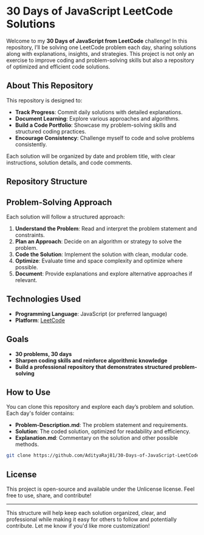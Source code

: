 # 30 Days of JavaScript LeetCode Solutions

Welcome to my **30 Days of JavaScript from LeetCode** challenge! In this repository, I’ll be solving one LeetCode problem each day, sharing solutions along with explanations, insights, and strategies. This project is not only an exercise to improve coding and problem-solving skills but also a repository of optimized and efficient code solutions.

## About This Repository

This repository is designed to:
- **Track Progress**: Commit daily solutions with detailed explanations.
- **Document Learning**: Explore various approaches and algorithms.
- **Build a Code Portfolio**: Showcase my problem-solving skills and structured coding practices.
- **Encourage Consistency**: Challenge myself to code and solve problems consistently.

Each solution will be organized by date and problem title, with clear instructions, solution details, and code comments.

## Repository Structure

<!---
```
30-Days-of-LeetCode
│
├── README.md               # Overview of the project
│
├── Day1/
│   ├── Problem-Description.md   # Details of the problem statement
│   ├── Solution.js              # Solution in JavaScript (or preferred language)
│   └── Explanation.md           # Explanation and alternative approaches
│
├── Day2/
│   ├── Problem-Description.md
│   ├── Solution.js
│   └── Explanation.md
│
└── Day30/
    ├── Problem-Description.md
    ├── Solution.js
    └── Explanation.md
```
--->

## Problem-Solving Approach

Each solution will follow a structured approach:
1. **Understand the Problem**: Read and interpret the problem statement and constraints.
2. **Plan an Approach**: Decide on an algorithm or strategy to solve the problem.
3. **Code the Solution**: Implement the solution with clean, modular code.
4. **Optimize**: Evaluate time and space complexity and optimize where possible.
5. **Document**: Provide explanations and explore alternative approaches if relevant.

## Technologies Used
- **Programming Language**: JavaScript (or preferred language)
- **Platform**: [LeetCode](https://leetcode.com/studyplan/30-days-of-javascript/)

## Goals
- **30 problems, 30 days**
- **Sharpen coding skills and reinforce algorithmic knowledge**
- **Build a professional repository that demonstrates structured problem-solving**

## How to Use

You can clone this repository and explore each day’s problem and solution. Each day's folder contains:
- **Problem-Description.md**: The problem statement and requirements.
- **Solution**: The coded solution, optimized for readability and efficiency.
- **Explanation.md**: Commentary on the solution and other possible methods.

```bash
git clone https://github.com/AdityaRaj81/30-Days-of-JavaScript-LeetCode-Solution
```

## License

This project is open-source and available under the Unlicense license. Feel free to use, share, and contribute!

---

This structure will help keep each solution organized, clear, and professional while making it easy for others to follow and potentially contribute. Let me know if you'd like more customization!
